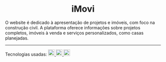 <h1 align="center">iMovi</h1>
O website é dedicado à apresentação de projetos e imóveis, com foco na construção civil. A plataforma oferece informações sobre projetos completos, imóveis à venda e serviços personalizados, como casas planejadas.
<hr>

Tecnologias usadas: <a href="#" title="html"><img src="https://github.com/get-icon/geticon/blob/master/icons/html-5.svg" alt="html" width="21px" height="21px"> <a href="#" title="css"><img src="https://github.com/get-icon/geticon/blob/master/icons/css-3.svg" alt="css" width="21px" height="21px"> <a href="#" title="css"> <img src="https://github.com/get-icon/geticon/blob/master/icons/bootstrap.svg" alt="css" width="21px" height="21px">
